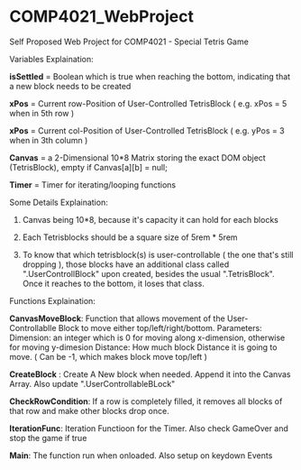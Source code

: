 # COMP4021_WebProject
Self Proposed Web Project for COMP4021 - Special Tetris Game 

Variables Explaination:

**isSettled** = Boolean which is true when reaching the bottom, indicating that a new block needs to be created

**xPos** = Current row-Position of User-Controlled TetrisBlock ( e.g. xPos = 5 when in 5th row )

**xPos** = Current col-Position of User-Controlled TetrisBlock ( e.g. yPos = 3 when in 3th column )

**Canvas** = a 2-Dimensional 10*8 Matrix storing the exact DOM object (TetrisBlock), empty if Canvas[a][b] = null;

**Timer** = Timer for iterating/looping functions


Some Details Explaination:
1. Canvas being 10*8, because it's capacity it can hold for each blocks

2. Each Tetrisblocks should be a square size of 5rem * 5rem

3. To know that which tetrisblock(s) is user-controllable ( the one that's still dropping ), those blocks have an additional class
   called ".UserControllBlock" upon created, besides the usual ".TetrisBlock". Once it reaches to the bottom, it loses that class. 




Functions Explaination:

**CanvasMoveBlock**: Function that allows movement of the User-Controllablle Block to move either top/left/right/bottom. Parameters:
                     Dimension:  an integer which is 0 for moving along x-dimension, otherwise for moving y-dimesion
                     Distance: How much block Distance it is going to move. ( Can be -1, which makes block move top/left )

**CreateBlock**    : Create A New block when needed. Append it into the Canvas Array. Also update ".UserControllableBLock"

**CheckRowCondition**: If a row is completely filled, it removes all blocks of that row and make other blocks drop once.

**IterationFunc**: Iteration Functioon for the Timer. Also check GameOver and stop the game if true

**Main**: The function run when onloaded. Also setup on keydown Events






